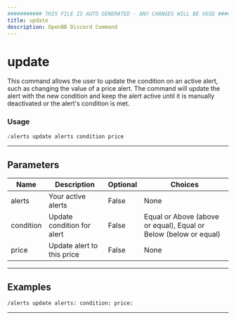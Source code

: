 ```yaml
---
########### THIS FILE IS AUTO GENERATED - ANY CHANGES WILL BE VOID ###########
title: update
description: OpenBB Discord Command
---
```


# update

This command allows the user to update the condition on an active alert, such as changing the value of a price alert. The command will update the alert with the new condition and keep the alert active until it is manually deactivated or the alert's condition is met.

### Usage

```python wordwrap
/alerts update alerts condition price
```

---

## Parameters

| Name | Description | Optional | Choices |
| ---- | ----------- | -------- | ------- |
| alerts | Your active alerts | False | None |
| condition | Update condition for alert | False | Equal or Above (above or equal), Equal or Below (below or equal) |
| price | Update alert to this price | False | None |


---

## Examples

```
/alerts update alerts: condition: price:
```

---
